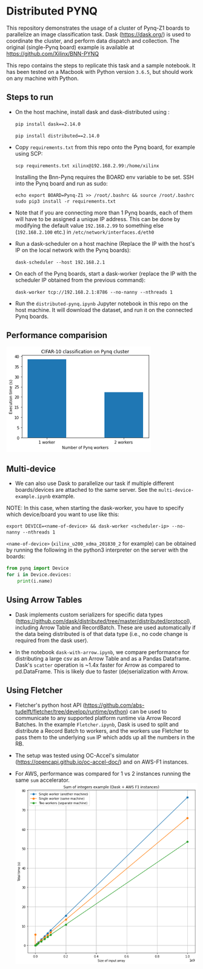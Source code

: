 # Distributed PYNQ

This repository demonstrates the usage of a cluster of Pynq-Z1 boards to parallelize an image classification task. Dask (https://dask.org/) is used to coordinate the cluster, and perform data dispatch and collection.
The original (single-Pynq board) example is available at https://github.com/Xilinx/BNN-PYNQ


This repo contains the steps to replicate this task and a sample notebook. It has been tested on a Macbook with Python version `3.6.5`, but should work on any machine with Python.

## Steps to run
- On the host machine, install dask and dask-distributed using :

    ```pip install dask==2.14.0```

    ```pip install distributed==2.14.0```


- Copy `requirements.txt` from this repo onto the Pynq board, for example using SCP:

    ```scp requirements.txt xilinx@192.168.2.99:/home/xilinx```

    Installing the Bnn-Pynq requires the BOARD env variable to be set. SSH into the Pynq board and run as sudo:

    ```shell
    echo export BOARD=Pynq-Z1 >> /root/.bashrc && source /root/.bashrc
    sudo pip3 install -r requirements.txt
    ```

- Note that if you are connecting more than 1 Pynq boards, each of them will have to be assigned a unique IP address. This can be done by modifying the default value `192.168.2.99` to something else (`192.168.2.100` etc.) in `/etc/network/interfaces.d/eth0`

- Run a dask-scheduler on a host machine (Replace the IP with the host's IP on the local network with the Pynq boards):

    ```dask-scheduler --host 192.168.2.1```

- On each of the Pynq boards, start a dask-worker (replace the IP with the scheduler IP obtained from the previous command):

    ```dask-worker tcp://192.168.2.1:8786 --no-nanny --nthreads 1```

- Run the `distributed-pynq.ipynb` Jupyter notebook in this repo on the host machine. It will download the dataset, and run it on the connected Pynq boards.

## Performance comparision 
![alt text](performance.png "Title")

## Multi-device

- We can also use Dask to parallelize our task if multiple different boards/devices are attached to the same server. See the `multi-device-example.ipynb` example. 

NOTE: In this case, when starting the dask-worker, you have to specify which device/board you want to use like this:

```shell
export DEVICE=<name-of-device> && dask-worker <scheduler-ip> --no-nanny --nthreads 1
```

`<name-of-device>` (`xilinx_u200_xdma_201830_2` for example) can be obtained by running the following in the python3 interpreter on the server with the boards:

```python
from pynq import Device
for i in Device.devices:
    print(i.name)
```


## Using Arrow Tables 
- Dask implements custom serializers for specific data types (https://github.com/dask/distributed/tree/master/distributed/protocol), including Arrow Table and RecordBatch. These are used automatically if the data being distributed is of that data type (i.e., no code change is required from the dask user).

- In the notebook `dask-with-arrow.ipynb`, we compare performance for distributing a large csv as an Arrow Table and as a Pandas Dataframe. Dask's `scatter` operation is ~1.4x faster for Arrow as compared to pd.DataFrame. This is likely due to faster (de)serialization with Arrow.


## Using Fletcher
- Fletcher's python host API  (https://github.com/abs-tudelft/fletcher/tree/develop/runtime/python) can be used to communicate to any supported platform runtime via Arrow Record Batches. In the example `Fletcher.ipynb`, Dask is used to split and distribute a Record Batch to workers, and the workers use Fletcher to pass them to the underlying `sum` IP which adds up all the numbers in the RB. 

- The setup was tested using OC-Accel's simulator (https://opencapi.github.io/oc-accel-doc/) and on AWS-F1 instances.

- For AWS, performance was compared for 1 vs 2 instances running the same `sum` accelerator. 
![alt text](fletcher-aws.png "Perf")
